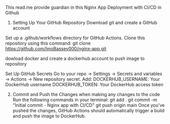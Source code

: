 This read.me provide guardian in this Nginx App Deployment with CI/CD in Github 

1. Setting Up Your GitHub Repository
Download git and create a GitHub account 

Set up a .github/workflows directory for GitHub Actions.
Clone this repository using this command: git clone https://github.com/ImoBassey000/nginx-app.git

dowload docker and create a dockerhub account to push image to repository 

Set Up GitHub Secrets
Go to your repo -> Settings -> Secrets and variables -> Actions -> New repository secret.
Add:
DOCKERHUB_USERNAME: Your DockerHub username
DOCKERHUB_TOKEN: Your DockerHub access token

2. Commit and Push the Changes
when making any changes to the code
Run the following commands in your terminal:
git add .
git commit -m "Initial commit - Nginx app with CI/CD"
git push origin main
Once you've pushed the changes, GitHub Actions should automatically trigger a build and push the image to DockerHub.

